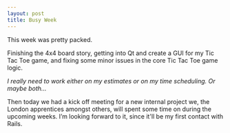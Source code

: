 ```yaml
---
layout: post
title: Busy Week
---
```


This week was pretty packed.

Finishing the 4x4 board story, getting into Qt and create a GUI for my Tic Tac Toe game, and fixing some minor issues in the core Tic Tac Toe game logic.

_I really need to work either on my estimates or on my time scheduling. Or maybe both…_

Then today we had a kick off meeting for a new internal project we, the London apprentices amongst others, will spent some time on during the upcoming weeks. I’m looking forward to it, since it'll be my first contact with Rails.